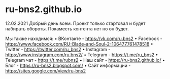 # ru-bns2.github.io
12.02.2021
Добрый день всем. Проект только стартовал и будет набирать обороты. Покаместь контента нет но он будет.

Мы также находимся:
• ВКонтакте -  https://vk.com/ru.bns2
• Facebook - https://www.facebook.com/RU-Blade-and-Soul-2-106477761478518
• Twitter - https://twitter.com/ru_bns2
• Instagram - https://www.instagram.com/ru.bns2/
• Telegram - https://t.me/ru_bns2
• Telegram чат - https://t.me/rubns2
• Наш сайт - https://ru-bns2.github.io/
• Блог - https://ru-bns2.blogspot.com/
• Сайт информации - https://sites.google.com/view/ru-bns2
